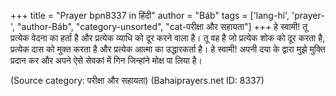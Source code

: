 +++
title = "Prayer bpn8337 in हिंदी"
author = "Báb"
tags = ['lang-hi', 'prayer-', "author-Báb", "category-unsorted", "cat-परीक्षा और सहायता"]
+++
हे स्वामी! तू प्रत्येक वेदना का हर्ता है और प्रत्येक व्याधि को दूर करने वाला है। तू वह है जो प्रत्येक शोक को दूर करता है, प्रत्येक दास को मुक्त करता है और प्रत्येक आत्मा का उद्धारकर्ता है। हे स्वामी! अपनी दया के द्वारा मुझे मुक्ति प्रदान कर और अपने ऐसे सेवकां में गिन जिन्हांने मोक्ष पा लिया है।

(Source category: परीक्षा और सहायता)
(Bahaiprayers.net ID: 8337)
